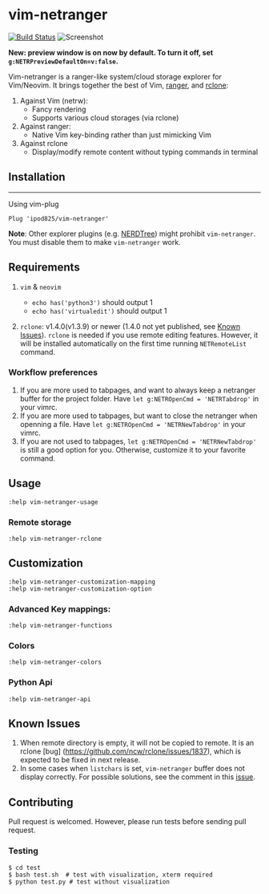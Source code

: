 vim-netranger
=============
[![Build Status](https://travis-ci.org/ipod825/vim-netranger.svg?branch=master)](https://travis-ci.org/ipod825/vim-netranger)
![Screenshot](https://user-images.githubusercontent.com/1246394/43560750-3c559f28-95d1-11e8-85e4-a05d6f44e97e.png)


**New: preview window is on now by default. To turn it off, set `g:NETRPreviewDefaultOn=v:false`.**

Vim-netranger is a ranger-like system/cloud storage explorer for Vim/Neovim. It brings together the best of Vim, [ranger](https://github.com/ranger/ranger), and [rclone](https://rclone.org/):

1. Against Vim (netrw):
    - Fancy rendering
    - Supports various cloud storages (via rclone)
2. Against ranger:
    - Native Vim key-binding rather than just mimicking Vim
3. Against rclone
    - Display/modify remote content without typing commands in terminal

## Installation
------------

Using vim-plug

```viml
Plug 'ipod825/vim-netranger'
```
__Note__: Other explorer plugins (e.g. [NERDTree](https://github.com/scrooloose/nerdtree)) might prohibit `vim-netranger`. You must disable them to make `vim-netranger` work.

## Requirements

1. `vim` & `neovim`
    - `echo has('python3')` should output 1
    - `echo has('virtualedit')` should output 1

2. `rclone`: v1.4.0(v1.3.9) or newer (1.4.0 not yet published, see [Known Issues](#known-issues)). `rclone` is needed if you use remote editing features. However, it will be installed automatically on the first time running `NETRemoteList` command.

### Workflow preferences
1. If you are more used to tabpages, and want to always keep a netranger buffer for the project folder. Have `let g:NETROpenCmd = 'NETRTabdrop'` in your vimrc.
2. If you are more used to tabpages, but want to close the netranger when openning a file. Have `let g:NETROpenCmd = 'NETRNewTabdrop'` in your vimrc.
3. If you are not used to tabpages, `let g:NETROpenCmd = 'NETRNewTabdrop'` is still a good option for you. Otherwise, customize it to your favorite command.

## Usage

```vim
:help vim-netranger-usage
```

### Remote storage
```vim
:help vim-netranger-rclone
```


## Customization
```vim
:help vim-netranger-customization-mapping
:help vim-netranger-customization-option
```

### Advanced Key mappings:
```vim
:help vim-netranger-functions
```

### Colors
```vim
:help vim-netranger-colors
```


### Python Api
```vim
:help vim-netranger-api
```

## Known Issues
1. When remote directory is empty, it will not be copied to remote. It is an rclone [bug] (https://github.com/ncw/rclone/issues/1837), which is expected to be fixed in next release.
2. In some cases when `listchars` is set, `vim-netranger` buffer does not display correctly. For possible solutions, see the comment in this [issue](https://github.com/ipod825/vim-netranger/issues/14).



## Contributing
Pull request is welcomed. However, please run tests before sending pull request.

### Testing
~~~{.bash}
$ cd test
$ bash test.sh  # test with visualization, xterm required
$ python test.py # test without visualization
~~~

